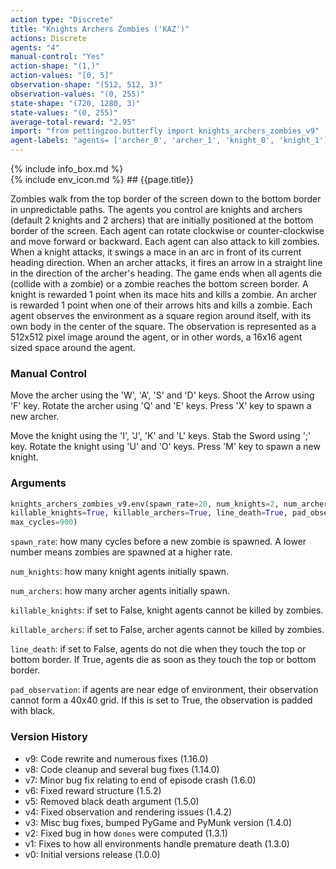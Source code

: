 ```yaml
---
action type: "Discrete"
title: "Knights Archers Zombies ('KAZ')"
actions: Discrete
agents: "4"
manual-control: "Yes"
action-shape: "(1,)"
action-values: "[0, 5]"
observation-shape: "(512, 512, 3)"
observation-values: "(0, 255)"
state-shape: "(720, 1280, 3)"
state-values: "(0, 255)"
average-total-reward: "2.95"
import: "from pettingzoo.butterfly import knights_archers_zombies_v9"
agent-labels: "agents= ['archer_0', 'archer_1', 'knight_0', 'knight_1']"
---
```


<div class="docu-info" markdown="1">
{% include info_box.md %}
</div>

<div class="docu-content" markdown="1">
<div class="appear_big env-title" markdown="1">
{% include env_icon.md %}
## {{page.title}}
</div>




Zombies walk from the top border of the screen down to the bottom border in unpredictable paths. The agents you control are knights and archers (default 2 knights and 2 archers) that are initially positioned at the bottom border of the screen. Each agent can rotate clockwise or counter-clockwise and move forward or backward. Each agent can also attack to kill zombies. When a knight attacks, it swings a mace in an arc in front of its current heading direction. When an archer attacks, it fires an arrow in a straight line in the direction of the archer's heading. The game ends when all agents die (collide with a zombie) or a zombie reaches the bottom screen border. A knight is rewarded 1 point when its mace hits and kills a zombie. An archer is rewarded 1 point when one of their arrows hits and kills a zombie. Each agent observes the environment as a square region around itself, with its own body in the center of the square. The observation is represented as a 512x512 pixel image around the agent, or in other words, a 16x16 agent sized space around the agent.

### Manual Control

Move the archer using the 'W', 'A', 'S' and 'D' keys. Shoot the Arrow using 'F' key. Rotate the archer using 'Q' and 'E' keys.
Press 'X' key to spawn a new archer.

Move the knight using the 'I', 'J', 'K' and 'L' keys. Stab the Sword using ';' key. Rotate the knight using 'U' and 'O' keys.
Press 'M' key to spawn a new knight.



### Arguments

``` python
knights_archers_zombies_v9.env(spawn_rate=20, num_knights=2, num_archers=2,
killable_knights=True, killable_archers=True, line_death=True, pad_observation=True,
max_cycles=900)
```


`spawn_rate`:  how many cycles before a new zombie is spawned. A lower number means zombies are spawned at a higher rate.

`num_knights`:  how many knight agents initially spawn.

`num_archers`:  how many archer agents initially spawn.

`killable_knights`:  if set to False, knight agents cannot be killed by zombies.

`killable_archers`:  if set to False, archer agents cannot be killed by zombies.

`line_death`:  if set to False, agents do not die when they touch the top or bottom border. If True, agents die as soon as they touch the top or bottom border.

`pad_observation`:  if agents are near edge of environment, their observation cannot form a 40x40 grid. If this is set to True, the observation is padded with black.


### Version History

* v9: Code rewrite and numerous fixes (1.16.0)
* v8: Code cleanup and several bug fixes (1.14.0)
* v7: Minor bug fix relating to end of episode crash (1.6.0)
* v6: Fixed reward structure (1.5.2)
* v5: Removed black death argument (1.5.0)
* v4: Fixed observation and rendering issues (1.4.2)
* v3: Misc bug fixes, bumped PyGame and PyMunk version (1.4.0)
* v2: Fixed bug in how `dones` were computed (1.3.1)
* v1: Fixes to how all environments handle premature death (1.3.0)
* v0: Initial versions release (1.0.0)
</div>
